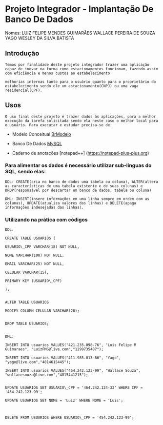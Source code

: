 # Projeto Integrador - Implantação De Banco De Dados

Nomes: 	LUIZ FELIPE MENDES GUIMARÃES
	WALLACE PEREIRA DE SOUZA
	YAGO WESLEY DA SILVA BATISTA


## Introdução



	Temos por finalidade deste projeto integrador trazer uma aplicação capaz de inovar na forma como estacionamentos funcionam, fazendo assim com eficiência e menos custos ao estabelecimento

	melhorias internas tanto para o usuário quanto para o proprietário do estabelecimento sendo ele um estacionamento(CNPJ) ou uma vaga residencial(CPF).


## Usos

	
	O uso final deste projeto é trazer dados às aplicações, para a melhor execução da tarefa solicitada sendo ela neste caso o melhor local para o usuário. Para executar e estudar precisa-se de:


- Modelo Conceitual [BrModelo](https://www.brmodeloweb.com/lang/pt-br/index.html)

- Banco De Dados [MySQL](https://www.mysql.com)

- Caderno de anotações [notepad++] (https://notepad-plus-plus.org)



### Para alimentar os dados é necessário utilizar sub-linguas do SQL, sendo elas:


	DDL: CREATE(cria no banco de dados uma tabela ou coluna), ALTER(altera as características de uma tabela existente e de suas colunas) e DROP(responsável por descartar um banco de dados, tabela ou coluna)

	DML: INSERT(insere informações em uma linha sempre em ordem com as colunas), UPDATE(atualiza valores das linhas) e DELETE(apaga informações indesejadas das linhas).


### Utilizando na prática com códigos

	DDL:

	CREATE TABLE USUARIOS (

	USUARIO\_CPF VARCHAR(18) NOT NULL,

	NOME VARCHAR(100) NOT NULL,

	EMAIL VARCHAR(25) NOT NULL,

	CELULAR VARCHAR(15),

	PRIMARY KEY (USUARIO\_CPF)

	);


	ALTER TABLE USUARIOS

	MODIFY COLUMN CELULAR VARCHAR(20);


	DROP TABLE USUARIOS;


	DML:

	INSERT INTO usuarios VALUES("421.235.098-76", "Luis Felipe M Guimaraes", "LuizFMG@live.com","1299735487");

	INSERT INTO usuarios VALUES("411.985.013-86", "Yago", "yago@live.com","4814615445");

	INSERT INTO usuarios VALUES("454.242.123-99", "Wallace Souza", "wallacesouza@live.com","4815441215");


	UPDATE USUARIOS SET USUARIO\_CPF = '464.242.124-33' WHERE CPF = '454.242.123-99';

	UPDATE USUARIOS SET NOME = 'Luiz' WHERE NOME = 'Luis';



	DELETE FROM USUARIOS WHERE USUARIO\_CPF = '454.242.123-99';
